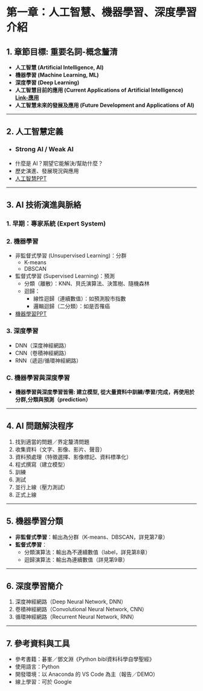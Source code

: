 # 第一章：人工智慧、機器學習、深度學習介紹

## 1. 章節目標: 重要名詞-概念釐清

- **人工智慧 (Artificial Intelligence, AI)**
- **機器學習 (Machine Learning, ML)**
- **深度學習 (Deep Learning)**
- **人工智慧目前的應用 (Current Applications of Artificial Intelligence)  [Link-應用](https://chatgpt.com/c/68ae9914-fc44-832b-96df-8afe8873d26b)**
- **人工智慧未來的發展及應用 (Future Development and Applications of AI)**

---

## 2. 人工智慧定義

- ### Strong AI / Weak AI
- 什麼是 AI？期望它能解決/幫助什麼？
- 歷史演進、發展現況與應用
- [人工智慧PPT](AI-PPT/1.人工智慧概論.ppt)

---

## 3. AI 技術演進與脈絡

### 1. **早期：專家系統 (Expert System)**

### 2. **機器學習**

- 非監督式學習 (Unsupervised Learning)：分群
  - K-means
  - DBSCAN
- 監督式學習 (Supervised Learning)：預測
  - 分類（離散）：KNN、貝氏演算法、決策樹、隨機森林
  - 迴歸：
    - 線性迴歸（連續數值）：如預測股市指數
    - 邏輯迴歸（二分類）：如是否罹癌
- [機器學習PPT](AI-PPT/2.機器學習.pptx)

### 3. **深度學習**

- DNN（深度神經網路）
- CNN（卷積神經網路）
- RNN（遞迴/循環神經網路）

### C. 機器學習與深度學習

- **機器學習與深度學習皆需: 建立模型, 從大量資料中訓練/學習/完成，再使用於分群,分類與預測（prediction）**

---

## 4. AI 問題解決程序

1. 找到適當的問題／界定釐清問題
2. 收集資料（文字、影像、影片、聲音）
3. 資料預處理（特徵選擇、影像標記、資料標準化）
4. 程式撰寫（建立模型）
5. 訓練
6. 測試
7. 並行上線（壓力測試）
8. 正式上線

---

## 5. 機器學習分類

- **非監督式學習**：輸出為分群（K-means、DBSCAN，詳見第7章）
- **監督式學習**：
  - 分類演算法：輸出為不連續數值（label，詳見第8章）
  - 迴歸演算法：輸出為連續數值（詳見第9章）

---

## 6. 深度學習簡介

1. 深度神經網路（Deep Neural Network, DNN）
2. 卷積神經網路（Convolutional Neural Network, CNN）
3. 循環神經網路（Recurrent Neural Network, RNN）

---

## 7. 參考資料與工具

- 參考書籍：碁峯／鄧文淵《Python bibl資料科學自學聖經》
- 使用語言：Python
- 開發環境：以 Anaconda 的 VS Code 為主（報告／DEMO）
- 線上學習：可於 Google
